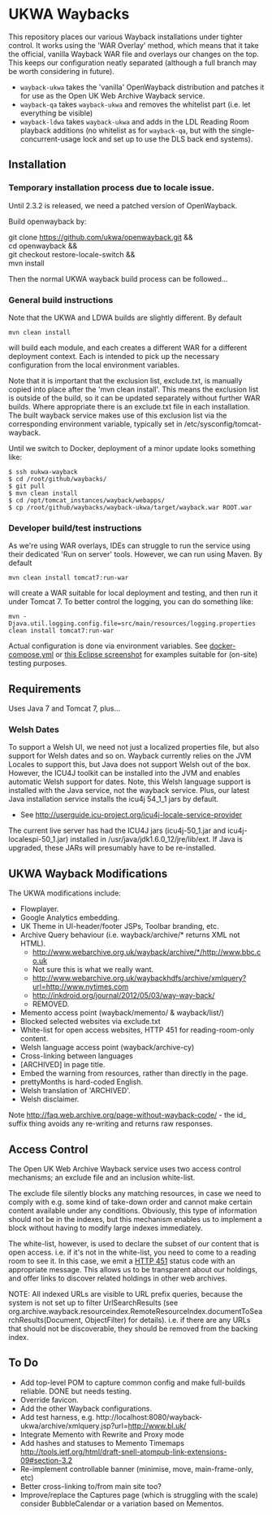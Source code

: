 UKWA Waybacks
=============

This repository places our various Wayback installations under tighter control. It works using the 'WAR Overlay' method, which means that it take the official, vanilla Wayback WAR file and overlays our changes on the top. This keeps our configuration neatly separated (although a full branch may be worth considering in future).

 * `wayback-ukwa` takes the 'vanilla' OpenWayback distribution and patches it for use as the Open UK Web Archive Wayback service.
 * `wayback-qa` takes `wayback-ukwa` and removes the whitelist part (i.e. let everything be visible)
 * `wayback-ldwa` takes `wayback-ukwa` and adds in the LDL Reading Room playback additions (no whitelist as for `wayback-qa`, but with the single-concurrent-usage lock and set up to use the DLS back end systems).
 

Installation
------------

### Temporary installation process due to locale issue. ###

Until 2.3.2 is released, we need a patched version of OpenWayback.

Build openwayback by:

  git clone https://github.com/ukwa/openwayback.git && \
  cd openwayback && \
  git checkout restore-locale-switch && \
  mvn install

Then the normal UKWA wayback build process can be followed...

### General build instructions ###

Note that the UKWA and LDWA builds are slightly different. By default

    mvn clean install

will build each module, and each creates a different WAR for a different deployment context. Each is intended to pick up the necessary configuration from the local environment variables.

Note that it is important that the exclusion list, exclude.txt, is manually copied into place after the 'mvn clean install'. This means the exclusion list is outside of the build, so it can be updated separately without further WAR builds. Where appropriate there is an exclude.txt file in each installation. The built wayback service makes use of this exclusion list via the corresponding environment variable, typically set in /etc/sysconfig/tomcat-wayback.

Until we switch to Docker, deployment of a minor update looks something like:

    $ ssh oukwa-wayback
    $ cd /root/github/waybacks/
    $ git pull
    $ mvn clean install
    $ cd /opt/tomcat_instances/wayback/webapps/
    $ cp /root/github/waybacks/wayback-ukwa/target/wayback.war ROOT.war
    

### Developer build/test instructions ###

As we're using WAR overlays, IDEs can struggle to run the service using their dedicated 'Run on server' tools. However, we can run using Maven. By default 

    mvn clean install tomcat7:run-war

will create a WAR suitable for local deployment and testing, and then run it under Tomcat 7. To better control the logging, you can do something like:

    mvn -Djava.util.logging.config.file=src/main/resources/logging.properties clean install tomcat7:run-war
    
Actual configuration is done via environment variables. See [docker-compose.yml](docker-compose.yml) or [this Eclipse screenshot](docs/eclipse-environment-vars.png) for examples suitable for (on-site) testing purposes.


Requirements
------------

Uses Java 7 and Tomcat 7, plus...

### Welsh Dates ###

To support a Welsh UI, we need not just a localized properties file, but also support for Welsh dates and so on. Wayback currently relies on the JVM Locales to support this, but Java does not support Welsh out of the box. However, the ICU4J toolkit can be installed into the JVM and enables automatic Welsh support for dates. Note, this Welsh language support is installed with the Java service, not the wayback service. Plus, our latest Java installation service installs the icu4j 54_1_1 jars by default.

* See http://userguide.icu-project.org/icu4j-locale-service-provider

The current live server has had the ICU4J jars (icu4j-50_1.jar and icu4j-localespi-50_1.jar) installed in /usr/java/jdk1.6.0_12/jre/lib/ext. If Java is upgraded, these JARs will presumably have to be re-installed.


UKWA Wayback Modifications
--------------------------

The UKWA modifications include:

 * Flowplayer.
 * Google Analytics embedding.
 * UK Theme in UI-header/footer JSPs, Toolbar branding, etc.
 * Archive Query behaviour (i.e. wayback/archive/* returns XML not HTML).
     * http://www.webarchive.org.uk/wayback/archive/*/http://www.bbc.co.uk
     * Not sure this is what we really want.
     * http://www.webarchive.org.uk/waybackhdfs/archive/xmlquery?url=http://www.nytimes.com
     * http://inkdroid.org/journal/2012/05/03/way-way-back/
     * REMOVED.
 * Memento access point (wayback/memento/ & wayback/list/)
 * Blocked selected websites via exclude.txt
 * White-list for open access websites, HTTP 451 for reading-room-only content.
 * Welsh language access point (wayback/archive-cy)
 * Cross-linking between languages
 * [ARCHIVED] in page title.
 * Embed the warning from resources, rather than directly in the page.
 * prettyMonths is hard-coded English.
 * Welsh translation of 'ARCHIVED'.
 * Welsh disclaimer.

Note http://faq.web.archive.org/page-without-wayback-code/ - the id_ suffix thing avoids any re-writing and returns raw responses.

Access Control
--------------

The Open UK Web Archive Wayback service uses two access control mechanisms; an exclude file and an inclusion white-list.

The exclude file silently blocks any matching resources, in case we need to comply with e.g. some kind of take-down order and cannot make certain content available under any conditions. Obviously, this type of information should not be in the indexes, but this mechanism enables us to implement a block without having to modify large indexes immediately.

The white-list, however, is used to declare the subset of our content that is open access. i.e. if it's not in the white-list, you need to come to a reading room to see it. In this case, we emit a [HTTP 451](https://en.wikipedia.org/wiki/HTTP_451) status code with an appropriate message. This allows us to be transparent about our holdings, and offer links to discover related holdings in other web archives.

NOTE: All indexed URLs are visible to URL prefix queries, because the system is not set up to filter UrlSearchResults (see
org.archive.wayback.resourceindex.RemoteResourceIndex.documentToSearchResults(Document, ObjectFilter<CaptureSearchResult>) for details). i.e. if there are any URLs that should not be discoverable, they should be removed from the backing index.


To Do
-----

- Add top-level POM to capture common config and make full-builds reliable. DONE but needs testing.
- Override favicon.
- Add the other Wayback configurations.
- Add test harness, e.g. http://localhost:8080/wayback-ukwa/archive/xmlquery.jsp?url=http://www.bl.uk/
- Integrate Memento with Rewrite and Proxy mode
- Add hashes and statuses to Memento Timemaps http://tools.ietf.org/html/draft-snell-atompub-link-extensions-09#section-3.2
- Re-implement controllable banner (minimise, move, main-frame-only, etc)
- Better cross-linking to/from main site too?
- Improve/replace the Captures page (which is struggling with the scale) consider BubbleCalendar or a variation based on Mementos.



